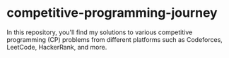 # competitive-programming-journey
In this repository, you'll find my solutions to various competitive programming (CP) problems from different platforms such as Codeforces, LeetCode, HackerRank, and more.
